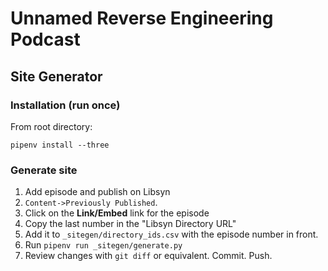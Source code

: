 # Unnamed Reverse Engineering Podcast

## Site Generator

### Installation (run once)
From root directory:

`pipenv install --three`

### Generate site
1. Add episode and publish on Libsyn
1. `Content->Previously Published`.
1. Click on the **Link/Embed** link for the episode
1. Copy the last number in the "Libsyn Directory URL"
1. Add it to `_sitegen/directory_ids.csv` with the episode number in front.
1. Run `pipenv run _sitegen/generate.py`
1. Review changes with `git diff` or equivalent. Commit. Push.
